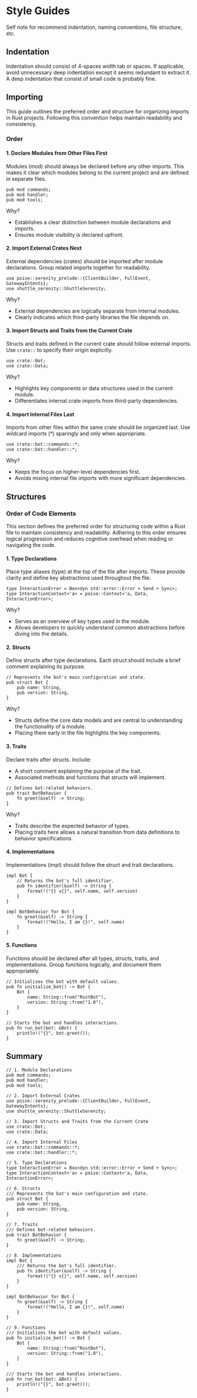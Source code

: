 # Style Guides
Self note for recommend indentation, naming conventions, file structure, etc.

## Indentation
Indentation should consist of 4-spaces width tab or spaces. If applicable, avoid unnecessary deep indentation except it seems redundant to extract it. A deep indentation that consist of small code is probably fine.

## Importing
This guide outlines the preferred order and structure for organizing imports in Rust projects. Following this convention helps maintain readability and consistency.

### Order
#### 1. Declare Modules from Other Files First
Modules (mod) should always be declared before any other imports. This makes it clear which modules belong to the current project and are defined in separate files.

```
pub mod commands;
pub mod handler;
pub mod tools;
```

Why?

- Establishes a clear distinction between module declarations and imports.
- Ensures module visibility is declared upfront.

#### 2. Import External Crates Next

External dependencies (crates) should be imported after module declarations. Group related imports together for readability.

```
use poise::serenity_prelude::{ClientBuilder, FullEvent, GatewayIntents};
use shuttle_serenity::ShuttleSerenity;
```

Why?

- External dependencies are logically separate from internal modules.
- Clearly indicates which third-party libraries the file depends on.

#### 3. Import Structs and Traits from the Current Crate

Structs and traits defined in the current crate should follow external imports. Use `crate::` to specify their origin explicitly.

```
use crate::Bot;
use crate::Data;
```

Why?

- Highlights key components or data structures used in the current module.
- Differentiates internal crate imports from third-party dependencies.

#### 4. Import Internal Files Last

Imports from other files within the same crate should be organized last. Use wildcard imports (*) sparingly and only when appropriate.

```
use crate::bot::commands::*;
use crate::bot::handler::*;
````

Why?

- Keeps the focus on higher-level dependencies first.
- Avoids mixing internal file imports with more significant dependencies.

## Structures
### Order of Code Elements

This section defines the preferred order for structuring code within a Rust file to maintain consistency and readability. Adhering to this order ensures logical progression and reduces cognitive overhead when reading or navigating the code.

#### 1. Type Declarations

Place type aliases (type) at the top of the file after imports. These provide clarity and define key abstractions used throughout the file.

```
type InteractionError = Box<dyn std::error::Error + Send + Sync>;
type InteractionContext<'a> = poise::Context<'a, Data, InteractionError>;
```

Why?

- Serves as an overview of key types used in the module.
- Allows developers to quickly understand common abstractions before diving into the details.

#### 2. Structs

Define structs after type declarations. Each struct should include a brief comment explaining its purpose.

```
// Represents the bot's main configuration and state.
pub struct Bot {
    pub name: String,
    pub version: String,
}
```

Why?

- Structs define the core data models and are central to understanding the functionality of a module.
- Placing them early in the file highlights the key components.

#### 3. Traits

Declare traits after structs. Include:

- A short comment explaining the purpose of the trait.
- Associated methods and functions that structs will implement.

```
// Defines bot-related behaviors.
pub trait BotBehavior {
    fn greet(&self) -> String;
}
```

Why?

- Traits describe the expected behavior of types.
- Placing traits here allows a natural transition from data definitions to behavior specifications.

#### 4. Implementations

Implementations (impl) should follow the struct and trait declarations.

```
impl Bot {
    // Returns the bot's full identifier.
    pub fn identifier(&self) -> String {
        format!("{} v{}", self.name, self.version)
    }
}

impl BotBehavior for Bot {
    fn greet(&self) -> String {
        format!("Hello, I am {}!", self.name)
    }
}
```

#### 5. Functions

Functions should be declared after all types, structs, traits, and implementations. Group functions logically, and document them appropriately.

```
// Initializes the bot with default values.
pub fn initialize_bot() -> Bot {
    Bot {
        name: String::from("RustBot"),
        version: String::from("1.0"),
    }
}

// Starts the bot and handles interactions.
pub fn run_bot(bot: &Bot) {
    println!("{}", bot.greet());
}

```

## Summary
```
// 1. Module Declarations
pub mod commands;
pub mod handler;
pub mod tools;

// 2. Import External Crates
use poise::serenity_prelude::{ClientBuilder, FullEvent, GatewayIntents};
use shuttle_serenity::ShuttleSerenity;

// 3. Import Structs and Traits from the Current Crate
use crate::Bot;
use crate::Data;

// 4. Import Internal Files
use crate::bot::commands::*;
use crate::bot::handler::*;

// 5. Type Declarations
type InteractionError = Box<dyn std::error::Error + Send + Sync>;
type InteractionContext<'a> = poise::Context<'a, Data, InteractionError>;

// 6. Structs
/// Represents the bot's main configuration and state.
pub struct Bot {
    pub name: String,
    pub version: String,
}

// 7. Traits
/// Defines bot-related behaviors.
pub trait BotBehavior {
    fn greet(&self) -> String;
}

// 8. Implementations
impl Bot {
    /// Returns the bot's full identifier.
    pub fn identifier(&self) -> String {
        format!("{} v{}", self.name, self.version)
    }
}

impl BotBehavior for Bot {
    fn greet(&self) -> String {
        format!("Hello, I am {}!", self.name)
    }
}

// 9. Functions
/// Initializes the bot with default values.
pub fn initialize_bot() -> Bot {
    Bot {
        name: String::from("RustBot"),
        version: String::from("1.0"),
    }
}

/// Starts the bot and handles interactions.
pub fn run_bot(bot: &Bot) {
    println!("{}", bot.greet());
}
```
